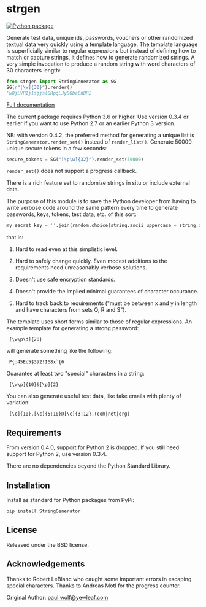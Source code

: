 strgen
======

[![Python package](https://github.com/paul-wolf/strgen/actions/workflows/main.yml/badge.svg)](https://github.com/paul-wolf/strgen/actions/workflows/main.yml)

Generate test data, unique ids, passwords, vouchers or other randomized
textual data very quickly using a template language. The template
language is superficially similar to regular expressions but instead
of defining how to match or capture strings, it defines how to
generate randomized strings. A very simple invocation to produce a
random string with word characters of 30 characters length:

```python
from strgen import StringGenerator as SG
SG(r"[\w]{30}").render()
'wQjLVRIj1sjjslORpqLJyDObaCnDR2'
```

[Full documentation](https://strgen.readthedocs.io)

The current package requires Python 3.6 or higher. Use version 0.3.4 or earlier
if you want to use Python 2.7 or an earlier Python 3 version.

NB: with version 0.4.2, the preferred method for generating a unique
list is `StringGenerator.render_set()` instead of
`render_list()`. Generate 50000 unique secure tokens in a few seconds:

``` python
secure_tokens = SG("[\p\w]{32}").render_set(50000)
```

`render_set()` does not support a progress callback. 

There is a rich feature set to randomize strings in situ or include external data. 

The purpose of this module is to save the Python developer from having to
write verbose code around the same pattern every time to generate passwords,
keys, tokens, test data, etc. of this sort:

```python
my_secret_key = ''.join(random.choice(string.ascii_uppercase + string.digits) for x in range(30))
```

that is:

1. Hard to read even at this simplistic level.

2. Hard to safely change quickly. Even modest additions to the requirements need unreasonably verbose solutions.

3. Doesn't use safe encryption standards.

4. Doesn't provide the implied minimal guarantees of character
   occurance.

5. Hard to track back to requirements ("must be between x and y in
   length and have characters from sets Q, R and S").

The template uses short forms similar to those of regular
expressions. An example template for generating a strong password:

     [\w\p\d]{20}

will generate something like the following: 

     P{:45Ec5$3)2!I68x`{6

Guarantee at least two "special" characters in a string: 

     [\w\p]{10}&[\p]{2}

You can also generate useful test data, like fake emails with plenty of variation:

     [\c]{10}.[\c]{5:10}@[\c]{3:12}.(com|net|org)

## Requirements

From version 0.4.0, support for Python 2 is dropped. If you still need
support for Python 2, use version 0.3.4.

There are no dependencies beyond the Python Standard Library. 

Installation
------------

Install as standard for Python packages from PyPi:

```shell
pip install StringGenerator
```

License
-------
Released under the BSD license. 

Acknowledgements
----------------

Thanks to Robert LeBlanc who caught some important errors in escaping special characters. 
Thanks to Andreas Motl for the progress counter.

Original Author: paul.wolf@yewleaf.com

